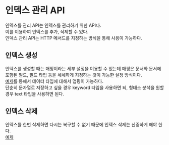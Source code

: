 # 인덱스 관리 API
인덱스를 관리 API는 인덱스를 관리하기 위한 API다.  
이를 이용하여 인덱스를 추가, 삭제할 수 있다.  
인덱스 관리 API는 HTTP 메서드를 지정하는 방식을 통해 사용이 가능하다.  
## 인덱스 생성
인덱스를 생성할 때는 매핑이라는 세부 설정을 이용할 수 있는데 매핑은 문서와 문서에 포함된 필드, 필드 타입 등을 세세하게 지정하는 것이 가능한 설정 방식이다.  
[예제](실행예제/인덱스%20생성.http)를 통해서 데이터 타입에 대해서 맵핑이 가능하다.  
단순히 문자열로 저장하고 싶을 경우 keyword 타입을 사용하면 되, 형태소 분석을 원할 경우 text 타입을 사용하면 된다.
## 인덱스 삭제
인덱스를 한번 삭제하면 다시는 복구할 수 없기 때문에 인덱스 삭제는 신중하게 해야 한다.  
[예제](실행예제/인덱스%20삭제.http)